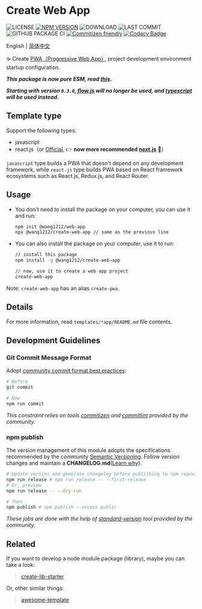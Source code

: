 # Create Web App

<!-- ![MINZIPPED SIZE](https://badgen.net/bundlephobia/minzip/@wang1212/create-web-app) -->

![LICENSE](https://badgen.net/github/license/wang1212/create-web-app)
[![NPM VERSION](https://badgen.net/npm/v/@wang1212/create-web-app)](https://www.npmjs.com/package/@wang1212/create-web-app)
![DOWNLOAD](https://badgen.net/npm/dt/@wang1212/create-web-app)
![LAST COMMIT](https://badgen.net/github/last-commit/wang1212/create-web-app)
![GITHUB PACKAGE CI](https://img.shields.io/github/workflow/status/wang1212/create-web-app/Node.js%20Package?label=ci/package%20publish)
[![Commitizen friendly](https://img.shields.io/badge/commitizen-friendly-brightgreen.svg)](http://commitizen.github.io/cz-cli/)
[![Codacy Badge](https://app.codacy.com/project/badge/Grade/7bc62c3b5faa4607a923339003583253)](https://www.codacy.com/gh/wang1212/create-web-app/dashboard?utm_source=github.com&utm_medium=referral&utm_content=wang1212/create-web-app&utm_campaign=Badge_Grade)

English | [简体中文](./README.zh-CN.md)

:coffee: Create [PWA（Progressive Web App）](https://web.dev/progressive-web-apps/) project development environment startup configuration.

_**This package is now pure ESM, read [this](https://gist.github.com/sindresorhus/a39789f98801d908bbc7ff3ecc99d99c).**_

_**Starting with version `0.3.0`, [flow.js][0] will no longer be used, and [typescript][1] will be used instead.**_

[0]: https://flow.org/ 'Flow: A Static Type Checker for JavaScript'
[1]: http://www.typescriptlang.org/ 'TypeScript is a typed superset of JavaScript that compiles to plain JavaScript'

## Template type

Support the following types:

- javascript
- react.js（or [Official](https://create-react-app.dev/), :point_right: **now more recommended [next.js](https://nextjs.org/)** :rocket:）

`javascript` type builds a PWA that doesn't depend on any development framework, while `react.js` type builds PWA based on React framework ecosystems such as React.js, Redux.js, and React Router.

## Usage

- You don't need to install the package on your computer, you can use it and run:

  ```bash
  npm init @wang1212/web-app
  npx @wang1212/create-web-app // same as the previous line
  ```

- You can also install the package on your computer, use it to run:

  ```bash
  // install this package
  npm install -g @wang1212/create-web-app

  // now, use it to create a web app project
  create-web-app
  ```

Note: `create-web-app` has an alias `create-pwa`.

## Details

For more information, read `templates/*app/README.md` file contents.

## Development Guidelines

### Git Commit Message Format

Adopt [community commit format best practices](https://www.conventionalcommits.org/):

```bash
# Before
git commit

# Now
npm run commit
```

_This constraint relies on tools [commitizen](http://commitizen.github.io/cz-cli/) and [commitlint](https://commitlint.js.org/) provided by the community._

### npm publish

The version management of this module adopts the specifications recommended by the community [Semantic Versioning](https://semver.org/). Follow version changes and maintain a **CHANGELOG.md**([Learn why](https://keepachangelog.com/)).

```bash
# Update version and generate changelog before publishing to npm repository
npm run release # npm run release -- --first-release
# Or, preview
npm run release -- --dry-run

# Then
npm publish # npm publish --access public
```

_These jobs are done with the help of [standard-version](https://github.com/conventional-changelog/standard-version) tool provided by the community._

## Related

If you want to develop a node module package (library), maybe you can take a look:

> [create-lib-starter](https://github.com/wang1212/create-lib-starter)

Or, other similar things:

> [awesome-template](https://github.com/wang1212/awesome-template)
